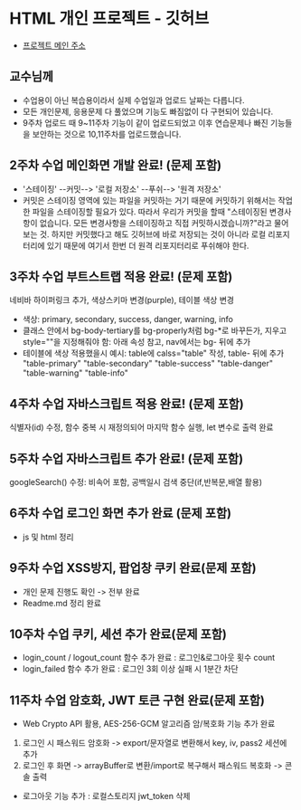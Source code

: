 # HTML 개인 프로젝트 - 깃허브
- [프로젝트 메인 주소](https://github.com/Humilitas4537/Web_myCreate_Reverse1999)
## 교수님께
- 수업용이 아닌 복습용이라서 실제 수업일과 업로드 날짜는 다릅니다.
- 모든 개인문제, 응용문제 다 풀었으며 기능도 빠짐없이 다 구현되어 있습니다.
- 9주차 업로드 때 9~11주차 기능이 같이 업로드되었고 이후 연습문제나 빠진 기능들을 보안하는 것으로 10,11주차를 업로드했습니다.

## 2주차 수업 메인화면 개발 완료! (문제 포함)
- '스테이징' --커밋--> '로컬 저장소' --푸쉬--> '원격 저장소'
- 커밋은 스테이징 영역에 있는 파일을 커밋하는 거기 때문에 커밋하기 위해서는 작업한 파일을 스테이징할 필요가 있다. 
따라서 우리가 커밋을 할때 "스테이징된 변경사항이 없습니다. 모든 변경사항을 스테이징하고 직접 커밋하시겠습니까?"라고 물어보는 것.
하지만 커밋했다고 해도 깃허브에 바로 저장되는 것이 아니라 로컬 리포지터리에 있기 때문에 
여기서 한번 더 원격 리포지터리로 푸쉬해야 한다.

## 3주차 수업 부트스트랩 적용 완료! (문제 포함)
네비바 하이퍼링크 추가, 색상스키마 변경(purple), 테이블 색상 변경

- 색상: primary, secondary, success, danger, warning, info
- 클래스 안에서 bg-body-tertiary를 bg-properly처럼 bg-*로 바꾸든가, 지우고 style=""을 지정해줘야 함: 아래 속성 참고, nav에서는 bg- 뒤에 추가
- 테이블에 색상 적용했을시 예시: table에 calss="table" 작성, table- 뒤에 추가
"table-primary"
"table-secondary"
"table-success"
"table-danger"
"table-warning"
"table-info"

## 4주차 수업 자바스크립트 적용 완료! (문제 포함)
식별자(id) 수정, 함수 중복 시 재정의되어 마지막 함수 실행, let 변수로 출력 완료

## 5주차 수업 자바스크립트 추가 완료! (문제 포함)
googleSearch() 수정: 비속어 포함, 공백일시 검색 중단(if,반복문,배열 활용)

## 6주차 수업 로그인 화면 추가 완료 (문제 포함)
- js 및 html 정리

## 9주차 수업 XSS방지, 팝업창 쿠키 완료(문제 포함)
- 개인 문제 진행도 확인 -> 전부 완료
- Readme.md 정리 완료

## 10주차 수업 쿠키, 세션 추가 완료(문제 포함)
- login_count / logout_count 함수 추가 완료 : 로그인&로그아웃 횟수 count
- login_failed 함수 추가 완료 : 로그인 3회 이상 실패 시 1분간 차단

## 11주차 수업 암호화, JWT 토큰 구현 완료(문제 포함)
- Web Crypto API 활용, AES-256-GCM 알고리즘 암/복호화 기능 추가 완료
1) 로그인 시 패스워드 암호화 -> export/문자열로 변환해서 key, iv, pass2 세션에 추가
2) 로그인 후 화면 -> arrayBuffer로 변환/import로 복구해서 패스워드 복호화 -> 콘솔 출력
- 로그아웃 기능 추가 : 로컬스토리지 jwt_token 삭제